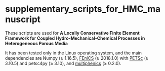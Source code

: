 # supplementary_scripts_for_HMC_manuscript
These scripts are used for **A Locally Conservative Finite Element Framework for Coupled Hydro-Mechanical-Chemical Processes in Heterogeneous Porous Media**

It has been tested only in the Linux operating system, and the main dependencies are Numpy (&ge; 1.16.5), [FEniCS](https://fenicsproject.org/) (&ge; 2018.1.0) with  [PETSc](https://www.mcs.anl.gov/petsc/) (&ge; 3.10.5) and petsc4py (&ge; 3.10), and [multiphenics](https://mathlab.sissa.it/multiphenics) (&ge; 0.2.0).
